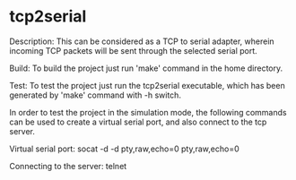 # tcp2serial

Description:
  This can be considered as a TCP to serial adapter, wherein incoming TCP packets will be sent through the selected serial port.

Build:
  To build the project just run 'make' command in the home directory.

Test:
  To test the project just run the tcp2serial executable, which has been generated by 'make' command with -h switch. 

In order to test the project in the simulation mode, the following commands can be used to create a virtual serial port, and also connect to the tcp server.

Virtual serial port:
	socat -d -d pty,raw,echo=0 pty,raw,echo=0

Connecting to the server:
	telnet <ipaddress> <port>
